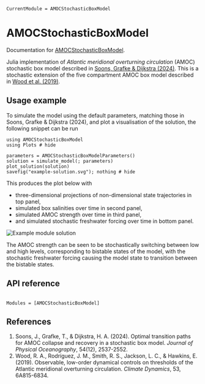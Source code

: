```@meta
CurrentModule = AMOCStochasticBoxModel
```

# AMOCStochasticBoxModel

Documentation for [AMOCStochasticBoxModel](https://github.com/UCL/AMOCStochasticBoxModel.jl).

Julia implementation of _Atlantic meridional overturning circulation_ (AMOC) stochastic box model described in 
[Soons, Grafke & Dijkstra (2024)](https://doi.org/10.1175/JPO-D-23-0234.1).
This is a stochastic extension of the five compartment AMOC box model described in 
[Wood et al. (2019)](https://doi.org/10.1007/s00382-019-04956-1).

## Usage example

To simulate the model using the default parameters, matching those in Soons, Grafke & Dijkstra (2024), 
and plot a visualisation of the solution, the following snippet can be run

```@example
using AMOCStochasticBoxModel
using Plots # hide

parameters = AMOCStochasticBoxModelParameters()
solution = simulate_model(; parameters)
plot_solution(solution)
savefig("example-solution.svg"); nothing # hide
```
This produces the plot below with 

- three-dimensional projections of non-dimensional state trajectories in top panel,
- simulated box salinities over time in second panel, 
- simulated AMOC strength over time in third panel,
- and simulated stochastic freshwater forcing over time in bottom panel.

![Example module solution](example-solution.svg)

The AMOC strength can be seen to be stochastically switching between low and high levels,
corresponding to bistable states of the model, 
with the stochastic freshwater forcing causing the model state to transition between the
bistable states.

## API reference

```@index
```

```@autodocs
Modules = [AMOCStochasticBoxModel]
```

## References

1. Soons, J., Grafke, T., & Dijkstra, H. A. (2024). Optimal transition paths for AMOC
   collapse and recovery in a stochastic box model. _Journal of Physical Oceanography_,
   54(12), 2537-2552.
2. Wood, R. A., Rodríguez, J. M., Smith, R. S., Jackson, L. C., & Hawkins, E. (2019). 
   Observable, low-order dynamical controls on thresholds of the Atlantic meridional
   overturning circulation. _Climate Dynamics_, 53, 6A815-6834.
